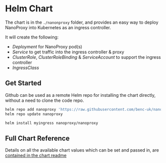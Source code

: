 # Helm Chart

The chart is in the `./nanonproxy` folder, and provides an easy way to deploy NanoProxy into Kubernetes as an ingress controller.

It will create the following:

- *Deployment* for NanoProxy pod(s)
- *Service* to get traffic into the ingress controller & proxy
- *ClusterRole*, *ClusterRoleBinding* & *ServiceAccount* to support the ingress controller
- *IngressClass*

## Get Started

Github can be used as a remote Helm repo for installing the chart directly, without a need to clone the code repo.

```bash
helm repo add nanoproxy 'https://raw.githubusercontent.com/benc-uk/nanoproxy/main/deploy/helm'
helm repo update nanoproxy
```

```bash
helm install myingress nanoproxy/nanoproxy
```

## Full Chart Reference

Details on all the available chart values which can be set and passed in, are [contained in the chart readme](./nanoproxy/)
